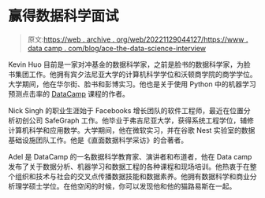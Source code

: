 # 赢得数据科学面试

> 原文:[https://web . archive . org/web/20221129044127/https://www . data camp . com/blog/ace-the-data-science-interview](https://web.archive.org/web/20221129044127/https://www.datacamp.com/blog/ace-the-data-science-interview)

Kevin Huo 目前是一家对冲基金的数据科学家，之前是脸书的数据科学家，为脸书集团工作。他拥有宾夕法尼亚大学的计算机科学学位和沃顿商学院的商学学位。大学期间，他在华尔街、脸书和彭博实习。他也是关于使用 Python 中的机器学习预测点击率的 [<u>DataCamp</u>](https://web.archive.org/web/20221118094936/https://www.datacamp.com/instructors/kevinwhuo) 课程的作者。

Nick Singh 的职业生涯始于 Facebooks 增长团队的软件工程师，最近在位置分析初创公司 SafeGraph 工作。他毕业于弗吉尼亚大学，获得系统工程学位，辅修计算机科学和应用数学。大学期间，他在微软实习，并在谷歌 Nest 实验室的数据基础设施团队工作。他是《直面数据科学采访》的合著者。

Adel 是 DataCamp 的一名数据科学教育家、演讲者和布道者，他在 Data camp 发布了关于数据分析、机器学习和数据工程的各种课程和现场培训。他热衷于在整个组织和技术与社会的交叉点传播数据技能和数据素养。他拥有数据科学和商业分析理学硕士学位。在他空闲的时候，你可以发现他和他的猫路易斯在一起。